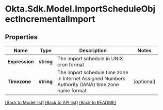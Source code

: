 # Okta.Sdk.Model.ImportScheduleObjectIncrementalImport

## Properties

Name | Type | Description | Notes
------------ | ------------- | ------------- | -------------
**Expression** | **string** | The import schedule in UNIX cron format | 
**Timezone** | **string** | The import schedule time zone in Internet Assigned Numbers Authority (IANA) time zone name format | [optional] 

[[Back to Model list]](../README.md#documentation-for-models) [[Back to API list]](../README.md#documentation-for-api-endpoints) [[Back to README]](../README.md)


